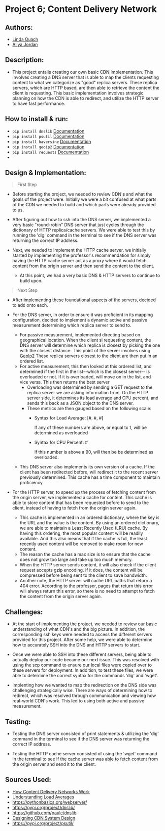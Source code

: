 # Project 6; Content  Delivery Network

## Authors:
- [Linda Quach](https://github.com/linppa)
- [Aliya Jordan](https://github.com/aliyajo)


## Description:
- This project entails creating our own basic CDN implementation. This involves creating a DNS server that is able to map the clients requesting content to what we categorize as "good" replica servers. These replica servers, which are HTTP based, are then able to retrieve the content the client is requesting. This basic implementation involves strategic planning on how the CDN is able to redirect, and utilize the HTTP server to have fast performance.



## How to install & run:
- `pip install dnslib`  <a href="https://pypi.org/project/dnslib/">Documentation</a>
- `pip install psutil`  <a href="https://pypi.org/project/psutil/">Documentation</a>
- `pip install haversine` <a href="https://pypi.org/project/haversine/">Documentation</a>
- `pip install geoip2` <a href="https://pypi.org/project/geoip2/">Documentation</a>
- `pip install requests` <a href="https://pypi.org/project/requests/">Documentation</a>
- 

## Design & Implementation:
> First Step
- Before starting the project, we needed to review CDN's and what the goals of
  the project were. Initially we were a bit confused at what parts of the CDN
  we needed to build and which parts were already provided to us. 
  
- After figuring out how to ssh into the DNS server, we implemented a very basic
  "round-robin" DNS server that just cycles through the dictionary of
  HTTP replica/cache servers. We were able to test this by running the 'dig'
  command in the terminal to see if the DNS server was returning the correct IP
  address.

- Next, we needed to implement the HTTP cache server. we initially started by
  implementing the professor's recommendation for simply having the HTTP cache
  server act as a proxy where it would fetch content from the origin server and
  then send the content to the client. 
  
  - At this point, we had a very basic DNS & HTTP servers to continue to build upon.

> Next Step
- After implementing these foundational aspects of the servers, decided to add onto
  each.

- For the DNS server, in order to ensure it was proficient in its mapping configuration,
  decided to implement a dynamic active and passive measurement determining which
  replica server to send to.
    - For passive measurement, implemented directing based on geographical location.
      When the client si requesting content, the DNS server will determine which replica
      is closest by picking the one with the closest distance. This point of the server
      involves using <a href="https://pypi.org/project/geoip2/0.1.0/">GeoIp2</a>
      These replica servers closest to the client are then put in an ordered list.
    - For active measurement, this then looked at this ordered list, and determined if
      the first in the list--which is the closest server-- is overloaded or not.
      If it is overloaded, will move on in the list, and vice versa.
      This then returns the best server
        - Overloading was determined by sending a GET request to the replica server we are
          asking information from. On the HTTP server side, it determines its load average
          and CPU percent, and sends this back as a JSON object to the DNS server.
        - These metrics are then gauged based on the following scale:
            - Syntax for Load Average: [#, #, #]
              
                If any of these numbers are above, or equal to 1, will be determined as overloaded
          
            - Syntax for CPU Percent: #
          
                If this number is above a 90, will then be be determined as overloaded.
    - This DNS server also implements its own version of a cache. If the client has been
      redirected before, will redirect it to the recent server previously determined. This
      cache has a time component to maintain proficiency.

- For the HTTP server, to speed up the process of fetching content from the
  origin server, we implemented a cache for content. This cache is able to store content
  that has been requested before to send to the client, instead of having to
  fetch from the origin server again. 
    - This cache is implemented in an ordered dictionary, where the key is the
      URL and the value is the content. By using an ordered dictionary, we are
      able to maintain a Least Recently Used (LRU) cache. By having this
      ordering, the most popular content will be readily available. And this also means that if
      the cache is full, the least recently used content will be removed to make
      room for new content.
    - The reason the cache has a max size is to ensure that the cache does not
      grow too large and take up too much memory.
    - When the HTTP server sends content, it will also check if the client
      request accepts gzip encoding. If it does, the content will be compressed
      before being sent to the client to save bandwidth.
    - Another note, the HTTP server will cache URL paths that return a 404
      error. According to the professor, pages that return this error will
      always return this error, so there is no need to attempt to fetch the
      content from the origin server again.


## Challenges:
- At the start of implementing the project, we needed to review our basic understanding
  of what CDN's and the big picture. In addition, the corresponding ssh keys were needed
  to access the different servers provided for this project. After some help, we were able
  to determine how to accurately SSH into the DNS and HTTP servers to start. 

- Once we were able to SSH into these different servers, being able to actually deploy our code
  became our next issue. This was resolved with using the scp command to ensure our local
  files were copied over to these servers for deployment. In addition, to test these files,
  we were able to determine the correct syntax for the commands 'dig' and 'wget'.
  
- Implenting how we wanted to map the redirection on the DNS side was challenging strategically wise. There are ways of determining how to redirect, which was resolved through communication and viewing how real-world CDN's work. This led to using both active and passive measurement.

## Testing:
- Testing the DNS server consisted of print statements & utilizing the 'dig'
  command in the terminal to see if the DNS server was returning the correct IP
  address.

- Testing the HTTP cache server consisted of using the 'wget' command in the terminal
  to see if the cache server was able to fetch content from the origin server
  and send it to the client.

## Sources Used:
- <a href='https://humanwhocodes.com/blog/2011/11/29/how-content-delivery-networks-cdns-work/'>How Content Delivery Networks Work</a> 
- <a href='https://scoutapm.com/blog/understanding-load-averages'>Understanding Load Averages</a>
- https://pythonbasics.org/webserver/
- https://pypi.org/project/dnslib/
- https://github.com/paulc/dnslib
- <a href='https://www.geeksforgeeks.org/designing-content-delivery-network-cdn-system-design/#'>Designing CDN System Design</a>
- https://pypi.org/project/psutil/
